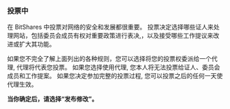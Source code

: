 ### 投票中

在 BitShares 中投票对网络的安全和发展都很重要。 投票决定选择哪些证人来处理网站，包括委员会成员有权对重要政策进行表决,，以及接受哪些工作提议来改进或扩大其功能。

如果您不完全了解上面列出的各种规则，您可以选择将您的投票权委派给一个代理, 代理将代表您投票。 如果您选择使用代理, 您本人将无法投票给证人、委员会成员和工作提案。 如果您决定参加完整的投票过程, 您可以投票之后的任何一天使代理生效。

**当你确定后，请选择“发布修改”。**